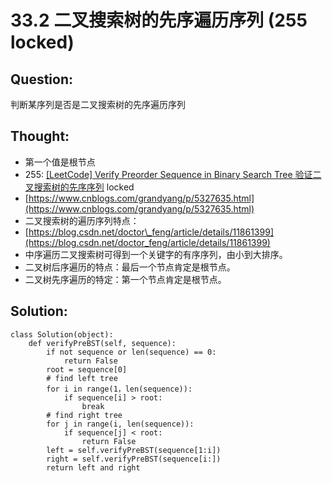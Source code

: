 # 33.2 二叉搜索树的先序遍历序列 \(255 locked\)

## Question:

判断某序列是否是二叉搜索树的先序遍历序列

## Thought:

* 第一个值是根节点
* 255: [\[LeetCode\] Verify Preorder Sequence in Binary Search Tree 验证二叉搜索树的先序序列](https://www.cnblogs.com/grandyang/p/5327635.html) locked
* [https://www.cnblogs.com/grandyang/p/5327635.html](https://www.cnblogs.com/grandyang/p/5327635.html)
* 二叉搜索树的遍历序列特点：
* [https://blog.csdn.net/doctor\_feng/article/details/11861399](https://blog.csdn.net/doctor_feng/article/details/11861399)
* 中序遍历二叉搜索树可得到一个关键字的有序序列，由小到大排序。
* 二叉树后序遍历的特点：最后一个节点肯定是根节点。
* 二叉树先序遍历的特定：第一个节点肯定是根节点。

## Solution:

```text
class Solution(object):
    def verifyPreBST(self, sequence):
        if not sequence or len(sequence) == 0:
            return False
        root = sequence[0]
        # find left tree
        for i in range(1，len(sequence)):
            if sequence[i] > root:
                break
        # find right tree
        for j in range(i, len(sequence)):
            if sequence[j] < root:
                return False
        left = self.verifyPreBST(sequence[1:i])
        right = self.verifyPreBST(sequence[i:])
        return left and right
```

